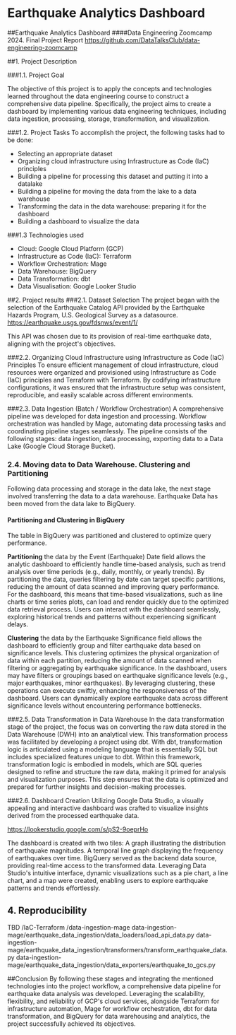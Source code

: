 # Earthquake Analytics Dashboard

##Earthquake Analytics Dashboard
####Data Engineering Zoomcamp 2024. Final Project Report
https://github.com/DataTalksClub/data-engineering-zoomcamp

##1. Project Description

###1.1. Project Goal

The objective of this project is to apply the concepts and technologies learned throughout the data engineering course to construct a comprehensive data pipeline. 
Specifically, the project aims to create a dashboard by implementing various data engineering techniques, including data ingestion, processing, storage, transformation, and visualization.

###1.2. Project Tasks
To accomplish the project, the following tasks had to be done:
- Selecting an appropriate dataset
- Organizing cloud infrastructure using Infrastructure as Code (IaC) principles
- Building a pipeline for processing this dataset and putting it into a datalake
- Building a pipeline for moving the data from the lake to a data warehouse
- Transforming the data in the data warehouse: preparing it for the dashboard
- Building a dashboard to visualize the data

###1.3 Technologies used
- Cloud: Google Cloud Platform (GCP)
- Infrastructure as Code (IaC): Terraform
- Workflow Orchestration: Mage
- Data Warehouse: BigQuery
- Data Transformation: dbt
- Data Visualisation: Google Looker Studio

##2. Project results
###2.1. Dataset Selection
The project began with the selection of the Earthquake Catalog API provided by the Earthquake Hazards Program, U.S. Geological Survey as a datasource. 
https://earthquake.usgs.gov/fdsnws/event/1/

This API was chosen due to its provision of real-time earthquake data, aligning with the project's objectives. 

###2.2. Organizing Cloud Infrastructure using Infrastructure as Code (IaC) Principles
To ensure efficient management of cloud infrastructure, cloud resources were organized and provisioned using Infrastructure as Code (IaC) principles and Terraform with Terraform. By codifying infrastructure configurations, it was ensured that the infrastructure setup was consistent, reproducible, and easily scalable across different environments. 

###2.3. Data Ingestion (Batch / Workflow Orchestration)
A comprehensive pipeline was developed for data ingestion and processing. Workflow orchestration was handled by Mage, automating data processing tasks and coordinating pipeline stages seamlessly. 
The pipeline consists of the following stages:
data ingestion,
data processing,
exporting data to a Data Lake (Google Cloud Storage Bucket).

### 2.4. Moving data to Data Warehouse. Clustering and Partitioning
Following data processing and storage in the data lake, the next stage involved transferring the data to a data warehouse. 
Earthquake Data has been moved from the data lake to BigQuery.

#### Partitioning and Clustering in BigQuery
The table in BigQuery was partitioned and clustered to optimize query performance.

**Partitioning** the data by the Event (Earthquake) Date field allows the analytic dashboard to efficiently handle time-based analysis, such as trend analysis over time periods (e.g., daily, monthly, or yearly trends). By partitioning the data, queries filtering by date can target specific partitions, reducing the amount of data scanned and improving query performance.
For the dashboard, this means that time-based visualizations, such as line charts or time series plots, can load and render quickly due to the optimized data retrieval process. Users can interact with the dashboard seamlessly, exploring historical trends and patterns without experiencing significant delays.

**Clustering** the data by the Earthquake Significance field allows the dashboard to efficiently group and filter earthquake data based on significance levels. This clustering optimizes the physical organization of data within each partition, reducing the amount of data scanned when filtering or aggregating by earthquake significance.
In the dashboard, users may have filters or groupings based on earthquake significance levels (e.g., major earthquakes, minor earthquakes). By leveraging clustering, these operations can execute swiftly, enhancing the responsiveness of the dashboard. Users can dynamically explore earthquake data across different significance levels without encountering performance bottlenecks.

###2.5. Data Transformation in Data Warehouse
In the data transformation stage of the project, the focus was on converting the raw data stored in the Data Warehouse (DWH) into an analytical view. This transformation process was facilitated by developing a project using dbt. With dbt, transformation logic is articulated using a modeling language that is essentially SQL but includes specialized features unique to dbt. Within this framework, transformation logic is embodied in models, which are SQL queries designed to refine and structure the raw data, making it primed for analysis and visualization purposes. This step ensures that the data is optimized and prepared for further insights and decision-making processes.


###2.6. Dashboard Creation
Utilizing Google Data Studio, a visually appealing and interactive dashboard was crafted to visualize insights derived from the processed earthquake data. 

https://lookerstudio.google.com/s/pS2-9oeprHo

The dashboard is created with two tiles:
A graph illustrating the distribution of earthquake magnitudes.
A temporal line graph displaying the frequency of earthquakes over time.
BigQuery served as the backend data source, providing real-time access to the transformed data. Leveraging Data Studio's intuitive interface, dynamic visualizations such as a pie chart, a line chart, and a map were created, enabling users to explore earthquake patterns and trends effortlessly.


## 4. Reproducibility
TBD
/IaC-Terraform
/data-ingestion-mage
data-ingestion-mage/earthquake_data_ingestion/data_loaders/load_api_data.py
data-ingestion-mage/earthquake_data_ingestion/transformers/transform_earthquake_data.py
data-ingestion-mage/earthquake_data_ingestion/data_exporters/earthquake_to_gcs.py

##Conclusion
By following these stages and integrating the mentioned technologies into the project workflow, a comprehensive data pipeline for earthquake data analysis was developed. Leveraging the scalability, flexibility, and reliability of GCP's cloud services, alongside Terraform for infrastructure automation, Mage for workflow orchestration, dbt for data transformation, and BigQuery for data warehousing and analytics, the project successfully achieved its objectives.

